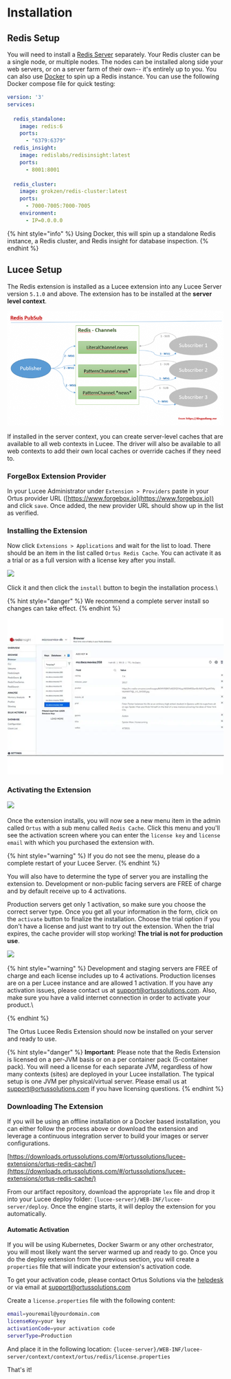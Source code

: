 # Installation

## Redis Setup <a href="#redis-setup" id="redis-setup"></a>

You will need to install a [Redis Server](https://redis.io) separately. Your Redis cluster can be a single node, or multiple nodes. The nodes can be installed along side your web servers, or on a server farm of their own-- it's entirely up to you. You can also use [Docker](https://www.docker.com) to spin up a Redis instance. You can use the following Docker compose file for quick testing:

```yaml
version: '3'
services:

  redis_standalone:
    image: redis:6
    ports:
      - "6379:6379"
  redis_insight:
    image: redislabs/redisinsight:latest
    ports:
      - 8001:8001

  redis_cluster:
    image: grokzen/redis-cluster:latest
    ports:
      - 7000-7005:7000-7005
    environment:
      - IP=0.0.0.0

```

{% hint style="info" %}
Using Docker, this will spin up a standalone Redis instance, a Redis cluster, and Redis insight for database inspection.
{% endhint %}

## Lucee Setup

The Redis extension is installed as a Lucee extension into any Lucee Server version `5.1.0` and above. The extension has to be installed at the **server level context**.

![](<../.gitbook/assets/image (1).png>)

If installed in the server context, you can create server-level caches that are available to all web contexts in Lucee. The driver will also be available to all web contexts to add their own local caches or override caches if they need to.

### **ForgeBox Extension Provider**

In your Lucee Administrator under `Extension > Providers` paste in your Ortus provider URL ([https://www.forgebox.io](https://www.forgebox.io)) and click `save`. Once added, the new provider URL should show up in the list as verified.

### **Installing the Extension**

Now click `Extensions > Applications` and wait for the list to load. There should be an item in the list called `Ortus Redis Cache`. You can activate it as a trial or as a full version with a license key after you install.

![](<../.gitbook/assets/image (5) (1).png>)

Click it and then click the `install` button to begin the installation process.\


{% hint style="danger" %}
We recommend a complete server install so changes can take effect.
{% endhint %}

![](<../.gitbook/assets/image (3).png>)

### **Activating the Extension**

![](<../.gitbook/assets/image (2).png>)\
\
Once the extension installs, you will now see a new menu item in the admin called `Ortus` with a sub menu called `Redis Cache`. Click this menu and you'll see the activation screen where you can enter the `license key` and `license email` with which you purchased the extension with.

{% hint style="warning" %}
If you do not see the menu, please do a complete restart of your Lucee Server.
{% endhint %}

You will also have to determine the type of server you are installing the extension to. Development or non-public facing servers are FREE of charge and by default receive up to 4 activations.

Production servers get only 1 activation, so make sure you choose the correct server type. Once you get all your information in the form, click on the `activate` button to finalize the installation. Choose the trial option if you don't have a license and just want to try out the extension. When the trial expires, the cache provider will stop working! **The trial is not for production use**.

![](<../.gitbook/assets/image (4) (1).png>)

{% hint style="warning" %}
&#x20;Development and staging servers are FREE of charge and each license includes up to 4 activations. Production licenses are on a per Lucee instance and are allowed 1 activation. If you have any activation issues, please contact us at [support@ortussolutions.com](mailto:support@ortussolutions.com). Also, make sure you have a valid internet connection in order to activate your product.\

{% endhint %}

The Ortus Lucee Redis Extension should now be installed on your server and ready to use.

{% hint style="danger" %}
**Important**: Please note that the Redis Extension is licensed on a per-JVM basis or on a per container pack (5-container pack). You will need a license for each separate JVM, regardless of how many contexts (sites) are deployed in your Lucee installation. The typical setup is one JVM per physical/virtual server. Please email us at [support@ortussolutions.com](http://127.0.0.1:49339/docs/support@ortussolutions.com) if you have licensing questions.
{% endhint %}

### Downloading The Extension

If you will be using an offline installation or a Docker based installation, you can either follow the process above or download the extension and leverage a continuous integration server to build your images or server configurations.

[https://downloads.ortussolutions.com/#/ortussolutions/lucee-extensions/ortus-redis-cache/](https://downloads.ortussolutions.com/#/ortussolutions/lucee-extensions/ortus-redis-cache/)

From our artifact repository, download the appropriate `lex` file and drop it into your Lucee deploy folder: `{lucee-server}/WEB-INF/lucee-server/deploy`. Once the engine starts, it will deploy the extension for you automatically.

#### Automatic Activation <a href="#automatic-activation" id="automatic-activation"></a>

If you will be using Kubernetes, Docker Swarm or any other orchestrator, you will most likely want the server warmed up and ready to go. Once you do the deploy extension from the previous section, you will create a `properties` file that will indicate your extension's activation code.

To get your activation code, please contact Ortus Solutions via the [helpdesk](https://ortussolutions.atlassian.net/servicedesk/customer/portal/9) or via email at [support@ortussolutions.com](mailto:support@ortussolutions.com)

Create a `license.properties` file with the following content:

```bash
email=youremail@yourdomain.com
licenseKey=your key
activationCode=your activation code
serverType=Production
```

And place it in the following location: `{lucee-server}/WEB-INF/lucee-server/context/context/ortus/redis/license.properties`

That's it!
